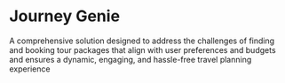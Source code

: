 # Journey Genie
A comprehensive solution designed to address the challenges of finding and booking tour packages that align with user preferences and budgets and ensures a dynamic, engaging, and hassle-free travel planning experience
